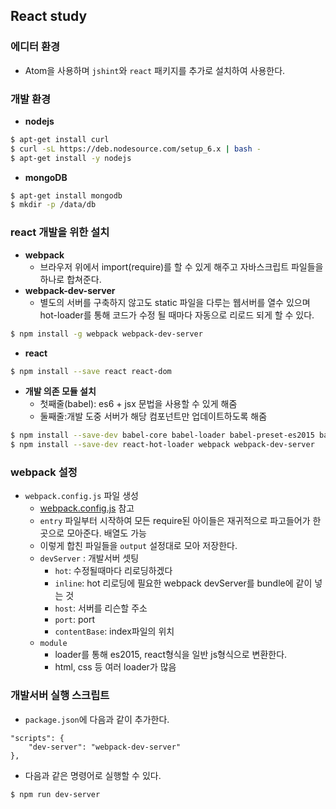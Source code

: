 ## React study

### 에디터 환경
- Atom을 사용하며 `jshint`와 `react` 패키지를 추가로 설치하여 사용한다.

### 개발 환경
- **nodejs**
```bash
$ apt-get install curl
$ curl -sL https://deb.nodesource.com/setup_6.x | bash -
$ apt-get install -y nodejs
```
- **mongoDB**
```bash
$ apt-get install mongodb
$ mkdir -p /data/db
```

### react 개발을 위한 설치
- **webpack**
  - 브라우저 위에서 import(require)를 할 수 있게 해주고 자바스크립트 파일들을 하나로 합쳐준다.
- **webpack-dev-server**
  - 별도의 서버를 구축하지 않고도 static 파일을 다루는 웹서버를 열수 있으며 hot-loader를 통해 코드가 수정 될 때마다 자동으로 리로드 되게 할 수 있다.
  
```bash
$ npm install -g webpack webpack-dev-server
```
- **react**
```bash
$ npm install --save react react-dom
```
- **개발 의존 모듈 설치**
  - 첫째줄(babel): es6 + jsx 문법을 사용할 수 있게 해줌
  - 둘째줄:개발 도중 서버가 해당 컴포넌트만 업데이트하도록 해줌
```bash
$ npm install --save-dev babel-core babel-loader babel-preset-es2015 babel-preset-react
$ npm install --save-dev react-hot-loader webpack webpack-dev-server
```

### webpack 설정
- `webpack.config.js` 파일 생성 
  - [webpack.config.js](/webpack.config.js) 참고
  - `entry` 파일부터 시작하여 모든 require된 아이들은 재귀적으로 파고들어가 한 곳으로 모아준다. 배열도 가능
  - 이렇게 합친 파일들을 `output` 설정대로 모아 저장한다.
  - `devServer` : 개발서버 셋팅
    - `hot`: 수정될때마다 리로딩하겠다
    - `inline`: hot 리로딩에 필요한 webpack devServer를 bundle에 같이 넣는 것
    - `host`: 서버를 리슨할 주소
    - `port`: port
    - `contentBase`: index파일의 위치
  - `module`
    - loader를 통해 es2015, react형식을 일반 js형식으로 변환한다.
    - html, css 등 여러 loader가 많음
    
### 개발서버 실행 스크립트
- `package.json`에 다음과 같이 추가한다.
```
"scripts": {
    "dev-server": "webpack-dev-server"
},
```
- 다음과 같은 명령어로 실행할 수 있다.
```
$ npm run dev-server
```